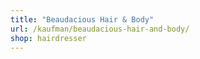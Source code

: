 ```yaml
---
title: "Beaudacious Hair & Body"
url: /kaufman/beaudacious-hair-and-body/
shop: hairdresser
---
```

